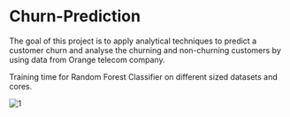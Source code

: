 # Churn-Prediction
The goal of this project is to apply analytical techniques to predict a customer churn and analyse the churning and non-churning customers by using data from Orange telecom company.

Training time for Random Forest Classifier on different sized datasets and cores.

![1](https://user-images.githubusercontent.com/25265862/57981785-002b6500-7a5a-11e9-9f95-89c07180529b.jpg)

<!---

#Average Accuracy for random forest using 1-100 trees , for depths from 4-7.

#![2](https://user-images.githubusercontent.com/25265862/57981788-09b4cd00-7a5a-11e9-95b3-200e90e35e46.jpg)



Maximum Accuracy for random forest using 1-100 trees , for depths from 4-7.

![3](https://user-images.githubusercontent.com/25265862/57981790-13d6cb80-7a5a-11e9-83e9-d0a4ebbf6787.jpg)
*/
--->
